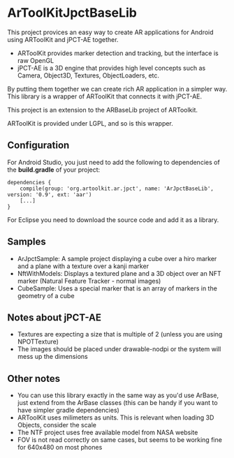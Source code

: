 # ArToolKitJpctBaseLib

This project provices an easy way to create AR applications for Android using ARToolKit and jPCT-AE together.

* ARToolKit provides marker detection and tracking, but the interface is raw OpenGL
* jPCT-AE is a 3D engine that provides high level concepts such as Camera, Object3D, Textures, ObjectLoaders, etc.

By putting them together we can create rich AR application in a simpler way. This library is a wrapper of ARToolKit that connects it with jPCT-AE.

This project is an extension to the ARBaseLib project of ARToolkit.

ARToolKit is provided under LGPL, and so is this wrapper.

## Configuration

For Android Studio, you just need to add the following to dependencies of the __build.gradle__ of your project:

```
dependencies {
    compile(group: 'org.artoolkit.ar.jpct', name: 'ArJpctBaseLib', version: '0.9', ext: 'aar')
    [...]
}
```

For Eclipse you need to download the source code and add it as a library.

## Samples

* ArJpctSample: A sample project displaying a cube over a hiro marker and a plane with a texture over a kanji marker
* NftWithModels: Displays a textured plane and a 3D object over an NFT marker (Natural Feature Tracker - normal images)
* CubeSample: Uses a special marker that is an array of markers in the geometry of a cube

## Notes about jPCT-AE

* Textures are expecting a size that is multiple of 2 (unless you are using NPOTTexture)
* The images should be placed under drawable-nodpi or the system will mess up the dimensions

## Other notes

* You can use this library exactly in the same way as you'd use ArBase, just extend from the ArBase classes (this can be handy if you want to have simpler gradle dependencies)
* ARToolKit uses milimeters as units. This is relevant when loading 3D Objects, consider the scale
* The NTF project uses free available model from NASA website
* FOV is not read correctly on same cases, but seems to be working fine for 640x480 on most phones
